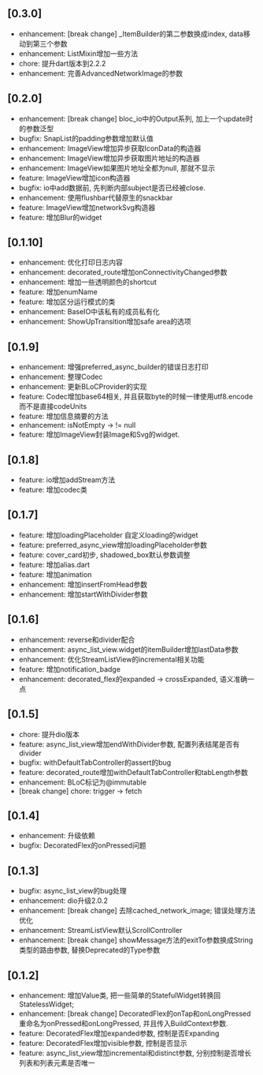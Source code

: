 ## [0.3.0]
- enhancement: [break change] _ItemBuilder的第二参数换成index, data移动到第三个参数
- enhancement: ListMixin增加一些方法
- chore: 提升dart版本到2.2.2
- enhancement: 完善AdvancedNetworkImage的参数

## [0.2.0]
- enhancement: [break change] bloc_io中的Output系列, 加上一个update时的参数泛型
- bugfix: SnapList的padding参数增加默认值
- enhancement: ImageView增加异步获取IconData的构造器
- enhancement: ImageView增加异步获取图片地址的构造器
- enhancement: ImageView如果图片地址全都为null, 那就不显示
- feature: ImageView增加icon构造器
- bugfix: io中add数据前, 先判断内部subject是否已经被close.
- enhancement: 使用flushbar代替原生的snackbar
- feature: ImageView增加networkSvg构造器
- feature: 增加Blur的widget

## [0.1.10]
- enhancement: 优化打印日志内容
- enhancement: decorated_route增加onConnectivityChanged参数
- enhancement: 增加一些透明颜色的shortcut
- feature: 增加enumName
- feature: 增加区分运行模式的类
- enhancement: BaseIO中该私有的成员私有化
- enhancement: ShowUpTransition增加safe area的选项

## [0.1.9]
- enhancement: 增强preferred_async_builder的错误日志打印
- enhancement: 整理Codec
- enhancement: 更新BLoCProvider的实现
- feature: Codec增加base64相关, 并且获取byte的时候一律使用utf8.encode而不是直接codeUnits
- feature: 增加信息摘要的方法
- enhancement: isNotEmpty -> != null
- feature: 增加ImageView封装Image和Svg的widget.

## [0.1.8]
- feature: io增加addStream方法
- feature: 增加codec类

## [0.1.7]
- feature: 增加loadingPlaceholder 自定义loading的widget
- feature: preferred_async_view增加loadingPlaceholder参数
- feature: cover_card初步, shadowed_box默认参数调整
- feature: 增加alias.dart
- feature: 增加animation
- enhancement: 增加insertFromHead参数
- enhancement: 增加startWithDivider参数

## [0.1.6]
- enhancement: reverse和divider配合
- enhancement: async_list_view.widget的itemBuilder增加lastData参数
- enhancement: 优化StreamListView的incremental相关功能
- feature: 增加notification_badge
- enhancement: decorated_flex的expanded -> crossExpanded, 语义准确一点

## [0.1.5]
- chore: 提升dio版本
- feature: async_list_view增加endWithDivider参数, 配置列表结尾是否有divider
- bugfix: withDefaultTabController的assert的bug
- feature: decorated_route增加withDefaultTabController和tabLength参数
- enhancement: BLoC标记为@immutable
- [break change] chore: trigger -> fetch

## [0.1.4]
- enhancement: 升级依赖
- bugfix: DecoratedFlex的onPressed问题

## [0.1.3]

- bugfix: async_list_view的bug处理
- enhancement: dio升级2.0.2
- enhancement: [break change] 去除cached_network_image; 错误处理方法优化
- enhancement: StreamListView默认ScrollController
- enhancement: [break change] showMessage方法的exitTo参数换成String类型的路由参数, 替换Deprecated的Type参数

## [0.1.2]

- enhancement: 增加Value类, 把一些简单的StatefulWidget转换回StatelessWidget;
- enhancement: [break change] DecoratedFlex的onTap和onLongPressed重命名为onPressed和onLongPressed, 并且传入BuildContext参数.
- feature: DecoratedFlex增加expanded参数, 控制是否Expanding
- feature: DecoratedFlex增加visible参数, 控制是否显示
- feature: async_list_view增加incremental和distinct参数, 分别控制是否增长列表和列表元素是否唯一
